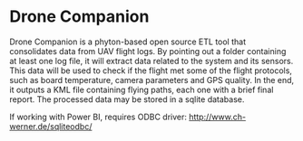 # Drone Companion

Drone Companion is a phyton-based open source ETL tool that consolidates data from UAV flight logs. By pointing out a folder containing at least one log file, it will extract data related to the system and its sensors. This data will be used to check if the flight met some of the flight protocols, such as board temperature, camera parameters and GPS quality. In the end, it outputs a KML file containing flying paths, each one with a brief final report. The processed data may be stored in a sqlite database.

If working with Power BI, requires ODBC driver:
http://www.ch-werner.de/sqliteodbc/

 
